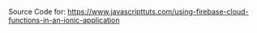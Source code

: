 Source Code for: https://www.javascripttuts.com/using-firebase-cloud-functions-in-an-ionic-application
